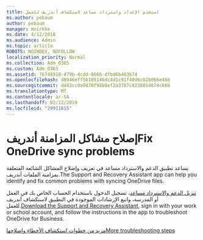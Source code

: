 ```yaml
---
title: استخدم الإعداد واسترداد مساعد لاستكشاف أندريف للعمل
ms.author: pebaum
author: pebaum
manager: mnirkhe
ms.date: 4/12/2018
ms.audience: Admin
ms.topic: article
ROBOTS: NOINDEX, NOFOLLOW
localization_priority: Normal
ms.collection: Adm_O365
ms.custom: Adm_O365
ms.assetid: 76748918-479b-4cdd-8666-dfbd6b483b74
ms.openlocfilehash: d8946eff5b105146dc4d1c91f40d6cb2b066e4bb
ms.sourcegitcommit: dd43cc0a9470f98b8ef2a3787c823801d674c666
ms.translationtype: MT
ms.contentlocale: ar-SA
ms.lasthandoff: 02/12/2019
ms.locfileid: "29911615"
---
```

# <a name="fix-onedrive-sync-problems"></a><span data-ttu-id="da786-102">إصلاح مشاكل المزامنة أندريف</span><span class="sxs-lookup"><span data-stu-id="da786-102">Fix OneDrive sync problems</span></span>

<span data-ttu-id="da786-103">يساعد تطبيق الدعم والاسترداد مساعد في تعريف وإصلاح المشاكل الشائعة المتعلقة بمزامنة الملفات أندريف.</span><span class="sxs-lookup"><span data-stu-id="da786-103">The Support and Recovery Assistant app can help you identify and fix common problems with syncing OneDrive files.</span></span> 
  
<span data-ttu-id="da786-104">[تنزيل الدعم والاسترداد مساعد](https://aka.ms/sara)، تسجيل الدخول باستخدام الحساب الخاص بك في العمل أو المدرسة، واتبع الإرشادات الموجودة في التطبيق لاستكشاف أندريف للعمل.</span><span class="sxs-lookup"><span data-stu-id="da786-104">[Download the Support and Recovery Assistant](https://aka.ms/sara), sign in with your work or school account, and follow the instructions in the app to troubleshoot OneDrive for Business.</span></span> 
  
[<span data-ttu-id="da786-105">مزيد من خطوات استكشاف الأخطاء وإصلاحها</span><span class="sxs-lookup"><span data-stu-id="da786-105">More troubleshooting steps</span></span>](https://go.microsoft.com/fwlink/?linkid=872097)
  


